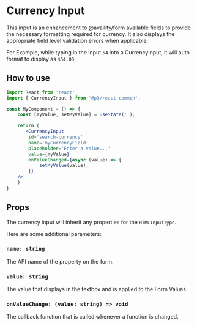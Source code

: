 # Currency Input

This input is an enhancement to @availity/form available fields to provide the necessary formatting required for currency. It also displays the appropriate field level validation errors when applicable.

For Example, while typing in the input `54` into a CurrencyInput, it will auto format to display as `$54.00`.

## How to use

```jsx
import React from 'react';
import { CurrencyInput } from '@p3/react-common';

const MyComponent = () => {
    const [myValue, setMyValue] = useState('');

    return (
       <CurrencyInput
        id='search-currency'
        name='myCurrencyField'
        placeholder='Enter a value...'
        value={myValue}
        onValueChanged={async (value) => {
            setMyValue(value);
        }}
    />
    )
}

```

## Props

The currency input will inherit any properties for the `HTMLInputType`.

Here are some additional parameters:

### `name: string`

The API name of the property on the form.

### `value: string`

The value that displays in the textbox and is applied to the Form Values.

### `onValueChange: (value: string) => void`

The callback function that is called whenever a function is changed.
